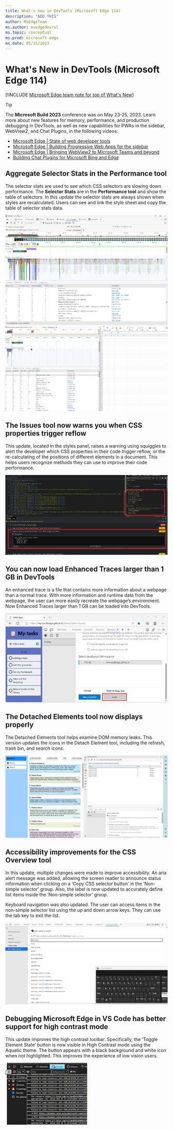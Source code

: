 ```yaml
---
title: What's new in DevTools (Microsoft Edge 114)
description: "ADD THIS"
author: MSEdgeTeam
ms.author: msedgedevrel
ms.topic: conceptual
ms.prod: microsoft-edge
ms.date: 05/31/2023
---
```

# What's New in DevTools (Microsoft Edge 114)

[!INCLUDE [Microsoft Edge team note for top of What's New](../../includes/edge-whats-new-note.md)]

> [!TIP]
> The **Microsoft Build 2023** conference was on May 23-25, 2023.  Learn more about new features for memory, performance, and production debugging in DevTools, as well as new capabilities for PWAs in the sidebar, WebView2, and Chat Plugins, in the following videos:
> * [Microsoft Edge | State of web developer tools](https://www.youtube.com/watch?v=yDFmQNu3TSg&list=PL4z1-7pjJU6zJT3PBQ4mTbNg2wtX7Lt52)
> * [Microsoft Edge | Building Progressive Web Apps for the sidebar](https://www.youtube.com/watch?v=9u8lRzRUayw&list=PL4z1-7pjJU6zJT3PBQ4mTbNg2wtX7Lt52)
> * [Microsoft Edge | Bringing WebView2 to Microsoft Teams and beyond](https://www.youtube.com/watch?v=s3tDUvaoCP4&list=PL4z1-7pjJU6zJT3PBQ4mTbNg2wtX7Lt52)
> * [Building Chat Plugins for Microsoft Bing and Edge](https://www.youtube.com/watch?v=Q-5M7EYjl6U&list=PL4z1-7pjJU6zJT3PBQ4mTbNg2wtX7Lt52)


<!-- ====================================================================== -->
## Aggregate Selector Stats in the Performance tool 

<!-- Subtitle:  -->

The selector stats are used to see which CSS selectors are slowing down performance. The **Selector Stats** are in the **Performance tool** and show the table of selectors. In this update the selector stats are always shown when styles are recalculated. Users can see and link the style sheet and copy the table of selector stats data.

![Image](./devtools-114-images/1.1.png)
![Image](microsoft-edge\devtools-guide-chromium\whats-new\2023\06\devtools-114-images\1.2.png)

<!-- todo
1. Open Devtools and navigate to the performance tool
2. Hit the capture settings button
3. Check the box at the top that says "Enable advanced rendering instrumentation (slow)"
4. Click on a purple "Recalculate style" box
5. Click on the Selector stats button on the bar below
-->

<!-- ====================================================================== -->
## The Issues tool now warns you when CSS properties trigger reflow 

<!-- Subtitle: -->

This update, located in the styles panel, raises a warning using squiggles to alert the developer which CSS properties in their code trigger reflow, or the re-calculating of the positions of different elements in a document. This helps users recognize methods they can use to improve their code performance.

![Image](microsoft-edge\devtools-guide-chromium\whats-new\2023\06\devtools-114-images\2.png)

<!-- todo
1. 
-->

<!-- ====================================================================== -->
## You can now load Enhanced Traces larger than 1 GB in DevTools 

<!-- Subtitle: -->

An enhanced trace is a file that contains more information about a webpage than a normal trace. With more information and runtime data from the webpage, the user can more easily recreate the webpage’s environment. Now Enhanced Traces larger than 1 GB can be loaded into DevTools.

![Image](microsoft-edge\devtools-guide-chromium\whats-new\2023\06\devtools-114-images\3.png)

<!-- todo
1. 
-->

<!-- ====================================================================== -->
## The Detached Elements tool now displays properly 

<!-- Subtitle:  -->

The Detached Elements tool helps examine DOM memory leaks. This version updates the icons in the Detach Element tool, including the refresh, trash bin, and search icons. 

![Image](microsoft-edge\devtools-guide-chromium\whats-new\2023\06\devtools-114-images\4.png)


<!-- todo
1. Open the Detached Elements demo application
2. Open DevTools
3. On the main toolbar click the More Tools + button
4. Click on the Detached Elements button

-->


<!-- ====================================================================== -->
## Accessibility improvements for the CSS Overview tool 

<!-- Subtitle:  -->

In this update, multiple changes were made to improve accessibility. An aria alert message was added, allowing the screen reader to announce status information when clicking on a ‘Copy CSS selector button’ in the ‘Non-simple selector’ group. Also, the label is now updated to accurately define list items inside the ‘Non-simple selector’ group.

Keyboard navigation was also updated. The user can access items in the non-simple selector list using the up and down arrow keys. They can use the tab key to exit the list.

![Image](microsoft-edge\devtools-guide-chromium\whats-new\2023\06\devtools-114-images\5.png)

<!-- todo
1. Open the Edge Canary browser.
2. Open Devtools using 'Ctrl+Shift+ I' or (Settings and more -> More tools -> Developer tools).
3. Navigate to 'CSS selector overview' tab item and invoke it.
4. Navigate to ‘capture overview’ button and invoke it. 
5. Navigate and invoke the ‘Non-simple selectors’ menu item in the left navigation. 
6. Navigate to the list items present under ‘Non-simple selectors’ heading and hit enter and listen to the Screen reader announcement.  
-->

<!-- todo
1. Open Edge Canary browser.
2. Open Devtools using 'Ctrl+Shift+ I' or (Settings and more -> More tools -> Developer tools).
3. Navigate to 'CSS selector overview' tab item and invoke it.
4. Navigate to ‘capture overview’ button and invoke it. 
5. Navigate and invoke the ‘Non-simple selectors’ menu item 
6. Now navigate to the list items using keyboard using tab & Arrow keys and observe the behavior.
-->


<!-- ====================================================================== -->
## Debugging Microsoft Edge in VS Code has better support for high contrast mode 

<!-- Subtitle: -->

This update improves the high contrast toolbar. Specifically, the ‘Toggle Element State’ button is now visible in High Contrast mode using the Aquatic theme. The button appears with a black background and white icon when not highlighted. This improves the experience of low vision users. 

![Image](microsoft-edge\devtools-guide-chromium\whats-new\2023\06\devtools-114-images\6.png)

<!-- todo

Prerequisites:
 1. Install 'Visual Studio Code' application.
 2. Add 'Microsoft edge' file in vs code.
 3. Turn on Windows High contrast theme (Settings->Accessibility->High Contrast->Turn on High 4. Contrast->Select High Contrast Aquatic)

Steps: 
1. Launch VS code application and launch an instance.
2. Navigate and invoke 'Elements' tab item and invoke it.
3. Navigate to 'Styles' tab item and invoke it.
4. Tab to navigate to  'Toggle Element State' button and apply High Contrast mode of Aquatic theme and observe.
-->



<!-- ====================================================================== -->
<!-- uncomment if content is copied from developer.chrome.com to this page -->

<!-- > [!NOTE]
> Portions of this page are modifications based on work created and [shared by Google](https://developers.google.com/terms/site-policies) and used according to terms described in the [Creative Commons Attribution 4.0 International License](https://creativecommons.org/licenses/by/4.0).
> The original page for announcements from the Chromium project is [What's New in DevTools (Chrome 113)](https://developer.chrome.com/blog/new-in-devtools-113) and is authored by [Jecelyn Yeen](https://developers.google.com/web/resources/contributors#jecelynyeen) (Developer advocate working on Chrome DevTools at Google). -->


<!-- ====================================================================== -->
<!-- uncomment if content is copied from developer.chrome.com to this page -->

<!-- [![Creative Commons License](../../../../media/cc-logo/88x31.png)](https://creativecommons.org/licenses/by/4.0)
This work is licensed under a [Creative Commons Attribution 4.0 International License](https://creativecommons.org/licenses/by/4.0). -->

